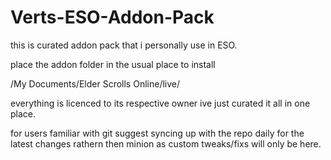 # Verts-ESO-Addon-Pack
this is curated addon pack that i personally use in ESO.

place the addon folder in the usual place to install 

/My Documents/Elder Scrolls Online/live/

everything is licenced to its respective owner ive just curated it all in one place.

for users familiar with git suggest syncing up with the repo daily for the latest changes rathern then minion as custom tweaks/fixs will only be here. 